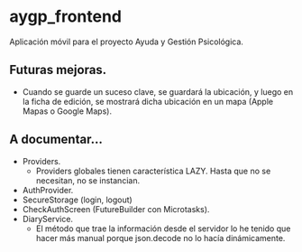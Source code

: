 # aygp_frontend

Aplicación móvil para el proyecto Ayuda y Gestión Psicológica.

## Futuras mejoras.
  - Cuando se guarde un suceso clave, se guardará la ubicación, y luego en la ficha de edición, se mostrará dicha ubicación en un mapa (Apple Mapas o Google Maps).

## A documentar...
  - Providers.
    - Providers globales tienen característica LAZY. Hasta que no se necesitan, no se instancian.
  - AuthProvider.
  - SecureStorage (login, logout)
  - CheckAuthScreen (FutureBuilder con Microtasks).
  - DiaryService.
    - El método que trae la información desde el servidor lo he tenido que hacer más manual porque json.decode no lo hacía dinámicamente.
  